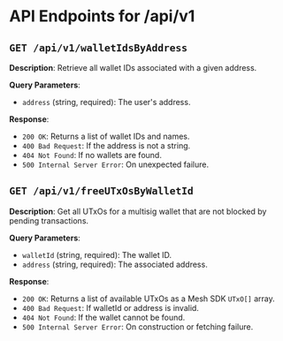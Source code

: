 # API Endpoints for /api/v1

## `GET /api/v1/walletIdsByAddress`

**Description**: Retrieve all wallet IDs associated with a given address.

**Query Parameters**:

- `address` (string, required): The user's address.

**Response**:

- `200 OK`: Returns a list of wallet IDs and names.
- `400 Bad Request`: If the address is not a string.
- `404 Not Found`: If no wallets are found.
- `500 Internal Server Error`: On unexpected failure.

## `GET /api/v1/freeUTxOsByWalletId`

**Description**: Get all UTxOs for a multisig wallet that are not blocked by pending transactions.

**Query Parameters**:

- `walletId` (string, required): The wallet ID.
- `address` (string, required): The associated address.

**Response**:

- `200 OK`: Returns a list of available UTxOs as a Mesh SDK `UTxO[]` array.
- `400 Bad Request`: If walletId or address is invalid.
- `404 Not Found`: If the wallet cannot be found.
- `500 Internal Server Error`: On construction or fetching failure.
